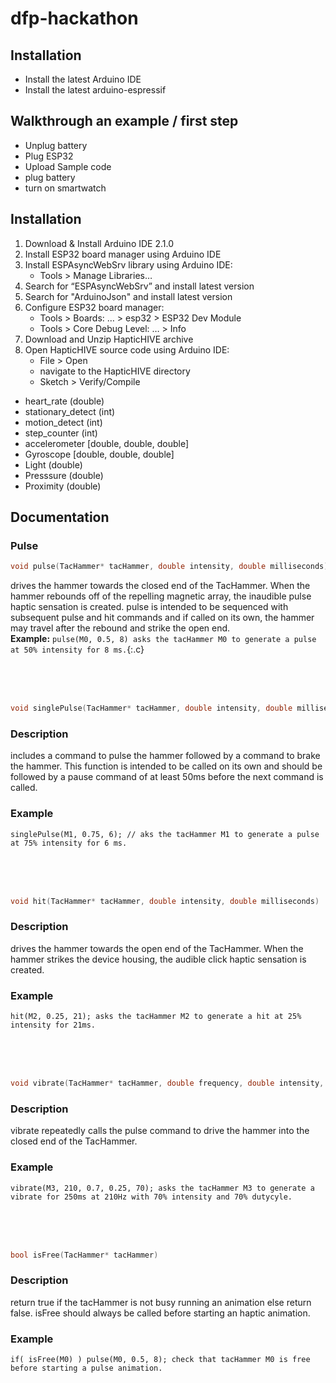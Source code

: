 # dfp-hackathon

## Installation

- Install the latest Arduino IDE
- Install the latest arduino-espressif

## Walkthrough an example / first step

- Unplug battery
- Plug ESP32
- Upload Sample code
- plug battery
- turn on smartwatch

## Installation 
1. Download & Install Arduino IDE 2.1.0
2. Install ESP32 board manager using Arduino IDE
3. Install ESPAsyncWebSrv library using Arduino IDE:
    - Tools > Manage Libraries…
4. Search for “ESPAsyncWebSrv” and install latest version
4. Search for "ArduinoJson" and install latest version
5. Configure ESP32 board manager:
    - Tools > Boards: … > esp32 > ESP32 Dev Module
    - Tools > Core Debug Level: … > Info	
6. Download and Unzip HapticHIVE archive
7. Open HapticHIVE source code using Arduino IDE:
    - File > Open
    - navigate to the HapticHIVE directory
    - Sketch > Verify/Compile


- heart_rate (double)
- stationary_detect (int)
- motion_detect (int)
- step_counter (int)
- accelerometer [double, double, double]
- Gyroscope [double, double, double]
- Light (double)
- Presssure (double)
- Proximity (double)


## Documentation

### Pulse
```C
void pulse(TacHammer* tacHammer, double intensity, double milliseconds)
```
drives the hammer towards the closed end of the TacHammer. When the hammer rebounds off of the repelling magnetic array, the inaudible pulse haptic sensation is created. pulse is intended to be sequenced with subsequent pulse and hit commands and if called on its own, the hammer may travel after the rebound and strike the open end.</br>
**Example:** `pulse(M0, 0.5, 8) asks the tacHammer M0 to generate a pulse at 50% intensity for 8 ms.`{:.c}

</br></br></br>

```C
void singlePulse(TacHammer* tacHammer, double intensity, double milliseconds)
```
### **Description**
includes a command to pulse the hammer followed by a command to brake the hammer. This function is intended to be called on its own and should be followed by a pause command of at least 50ms before the next command is called.
### **Example**
`singlePulse(M1, 0.75, 6); // aks the tacHammer M1 to generate a pulse at 75% intensity for 6 ms.`

</br></br></br>

```C
void hit(TacHammer* tacHammer, double intensity, double milliseconds)
```
### **Description**
drives the hammer towards the open end of the TacHammer. When the hammer strikes the device housing, the audible click haptic sensation is created.
### **Example**
`hit(M2, 0.25, 21); asks the tacHammer M2 to generate a hit at 25% intensity for 21ms.`

</br></br></br>

```C
void vibrate(TacHammer* tacHammer, double frequency, double intensity, double duration, int dutycycle)
```
### **Description** 
vibrate repeatedly calls the pulse command to drive the hammer into the closed end of the TacHammer.
### **Example**
`vibrate(M3, 210, 0.7, 0.25, 70); asks the tacHammer M3 to generate a vibrate for 250ms at 210Hz with 70% intensity and 70% dutycyle.`

</br></br></br>

```C
bool isFree(TacHammer* tacHammer)
```

### **Description**
return true if the tacHammer is not busy running an animation else return false. isFree should always be called before starting an haptic animation.
### **Example**
`if( isFree(M0) ) pulse(M0, 0.5, 8); check that tacHammer M0 is free before starting a pulse animation.`

